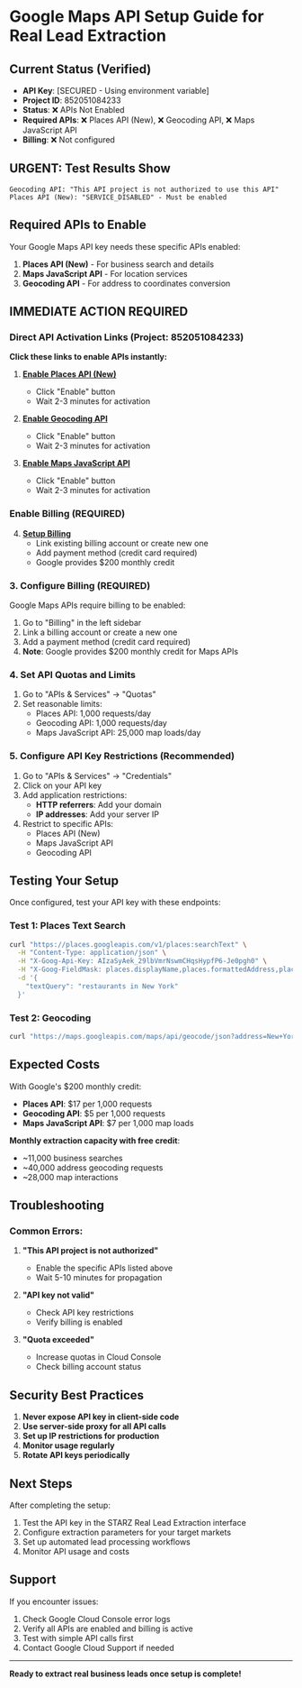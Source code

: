 # Google Maps API Setup Guide for Real Lead Extraction

## Current Status (Verified)
- **API Key**: [SECURED - Using environment variable]
- **Project ID**: 852051084233
- **Status**: ❌ APIs Not Enabled
- **Required APIs**: ❌ Places API (New), ❌ Geocoding API, ❌ Maps JavaScript API
- **Billing**: ❌ Not configured

## URGENT: Test Results Show
```
Geocoding API: "This API project is not authorized to use this API"
Places API (New): "SERVICE_DISABLED" - Must be enabled
```

## Required APIs to Enable

Your Google Maps API key needs these specific APIs enabled:

1. **Places API (New)** - For business search and details
2. **Maps JavaScript API** - For location services
3. **Geocoding API** - For address to coordinates conversion

## IMMEDIATE ACTION REQUIRED

### Direct API Activation Links (Project: 852051084233)

**Click these links to enable APIs instantly:**

1. **[Enable Places API (New)](https://console.developers.google.com/apis/api/places.googleapis.com/overview?project=852051084233)**
   - Click "Enable" button
   - Wait 2-3 minutes for activation

2. **[Enable Geocoding API](https://console.developers.google.com/apis/api/geocoding-backend.googleapis.com/overview?project=852051084233)**
   - Click "Enable" button
   - Wait 2-3 minutes for activation

3. **[Enable Maps JavaScript API](https://console.developers.google.com/apis/api/maps-backend.googleapis.com/overview?project=852051084233)**
   - Click "Enable" button
   - Wait 2-3 minutes for activation

### Enable Billing (REQUIRED)
4. **[Setup Billing](https://console.cloud.google.com/billing/linkedaccount?project=852051084233)**
   - Link existing billing account or create new one
   - Add payment method (credit card required)
   - Google provides $200 monthly credit

### 3. Configure Billing (REQUIRED)
Google Maps APIs require billing to be enabled:

1. Go to "Billing" in the left sidebar
2. Link a billing account or create a new one
3. Add a payment method (credit card required)
4. **Note**: Google provides $200 monthly credit for Maps APIs

### 4. Set API Quotas and Limits
1. Go to "APIs & Services" → "Quotas"
2. Set reasonable limits:
   - Places API: 1,000 requests/day
   - Geocoding API: 1,000 requests/day
   - Maps JavaScript API: 25,000 map loads/day

### 5. Configure API Key Restrictions (Recommended)
1. Go to "APIs & Services" → "Credentials"
2. Click on your API key
3. Add application restrictions:
   - **HTTP referrers**: Add your domain
   - **IP addresses**: Add your server IP
4. Restrict to specific APIs:
   - Places API (New)
   - Maps JavaScript API
   - Geocoding API

## Testing Your Setup

Once configured, test your API key with these endpoints:

### Test 1: Places Text Search
```bash
curl "https://places.googleapis.com/v1/places:searchText" \
  -H "Content-Type: application/json" \
  -H "X-Goog-Api-Key: AIzaSyAek_29lbVmrNswmCHqsHypfP6-Je0pgh0" \
  -H "X-Goog-FieldMask: places.displayName,places.formattedAddress,places.rating" \
  -d '{
    "textQuery": "restaurants in New York"
  }'
```

### Test 2: Geocoding
```bash
curl "https://maps.googleapis.com/maps/api/geocode/json?address=New+York,NY&key=AIzaSyAek_29lbVmrNswmCHqsHypfP6-Je0pgh0"
```

## Expected Costs

With Google's $200 monthly credit:
- **Places API**: $17 per 1,000 requests
- **Geocoding API**: $5 per 1,000 requests
- **Maps JavaScript API**: $7 per 1,000 map loads

**Monthly extraction capacity with free credit**:
- ~11,000 business searches
- ~40,000 address geocoding requests
- ~28,000 map interactions

## Troubleshooting

### Common Errors:
1. **"This API project is not authorized"**
   - Enable the specific APIs listed above
   - Wait 5-10 minutes for propagation

2. **"API key not valid"**
   - Check API key restrictions
   - Verify billing is enabled

3. **"Quota exceeded"**
   - Increase quotas in Cloud Console
   - Check billing account status

## Security Best Practices

1. **Never expose API key in client-side code**
2. **Use server-side proxy for all API calls**
3. **Set up IP restrictions for production**
4. **Monitor usage regularly**
5. **Rotate API keys periodically**

## Next Steps

After completing the setup:
1. Test the API key in the STARZ Real Lead Extraction interface
2. Configure extraction parameters for your target markets
3. Set up automated lead processing workflows
4. Monitor API usage and costs

## Support

If you encounter issues:
1. Check Google Cloud Console error logs
2. Verify all APIs are enabled and billing is active
3. Test with simple API calls first
4. Contact Google Cloud Support if needed

---

**Ready to extract real business leads once setup is complete!**